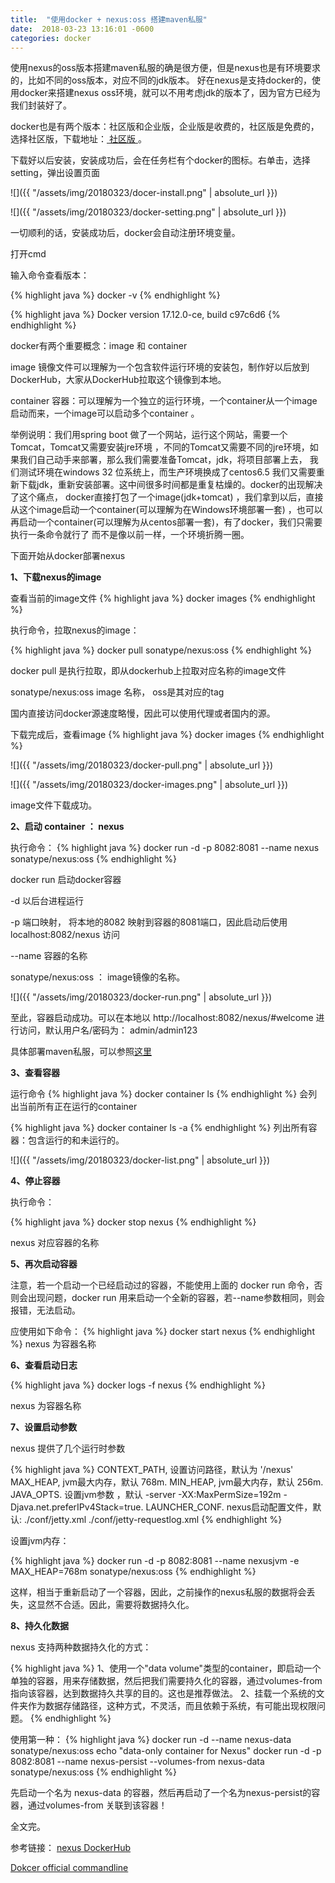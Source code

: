 ```yaml
---
title:  "使用docker + nexus:oss 搭建maven私服"
date:  2018-03-23 13:16:01 -0600
categories: docker
---
```


使用nexus的oss版本搭建maven私服的确是很方便，但是nexus也是有环境要求的，比如不同的oss版本，对应不同的jdk版本。
好在nexus是支持docker的，使用docker来搭建nexus oss环境，就可以不用考虑jdk的版本了，因为官方已经为我们封装好了。

docker也是有两个版本：社区版和企业版，企业版是收费的，社区版是免费的，选择社区版，下载地址：<a href="https://www.docker.com/community-edition#/download"> 社区版 </a>。

下载好以后安装，安装成功后，会在任务栏有个docker的图标。右单击，选择setting，弹出设置页面

![]({{ "/assets/img/20180323/docer-install.png" | absolute_url }})

![]({{ "/assets/img/20180323/docker-setting.png" | absolute_url }})


一切顺利的话，安装成功后，docker会自动注册环境变量。

打开cmd 

输入命令查看版本：

{% highlight java %}
    docker -v 
{% endhighlight %}


{% highlight java %}
    Docker version 17.12.0-ce, build c97c6d6
{% endhighlight %}

 docker有两个重要概念：image 和 container 
 
 image 镜像文件可以理解为一个包含软件运行环境的安装包，制作好以后放到DockerHub，大家从DockerHub拉取这个镜像到本地。
 
 container 容器：可以理解为一个独立的运行环境，一个container从一个image启动而来，一个image可以启动多个container 。
 
 举例说明：我们用spring boot 做了一个网站，运行这个网站，需要一个Tomcat，Tomcat又需要安装jre环境 ，不同的Tomcat又需要不同的jre环境，如果我们自己动手来部署，那么我们需要准备Tomcat，jdk，将项目部署上去，
 我们测试环境在windows 32 位系统上，而生产环境换成了centos6.5 我们又需要重新下载jdk，重新安装部署。这中间很多时间都是重复枯燥的。docker的出现解决了这个痛点，
 docker直接打包了一个image(jdk+tomcat) ，我们拿到以后，直接从这个image启动一个container(可以理解为在Windows环境部署一套) ，也可以再启动一个container(可以理解为从centos部署一套)，有了docker，我们只需要执行一条命令就行了
 而不是像以前一样，一个环境折腾一圈。
 
 下面开始从docker部署nexus
 
 **1、下载nexus的image**
 
  查看当前的image文件
   {% highlight java %}
       docker images
   {% endhighlight %}
 
 
 执行命令，拉取nexus的image：

 {% highlight java %}
     docker pull sonatype/nexus:oss 
 {% endhighlight %}
 
 docker pull  是执行拉取，即从dockerhub上拉取对应名称的image文件
 
 sonatype/nexus:oss    image 名称， oss是其对应的tag 
 
 国内直接访问docker源速度略慢，因此可以使用代理或者国内的源。
 
 下载完成后，查看image
   {% highlight java %}
       docker images
   {% endhighlight %} 
  
 
 ![]({{ "/assets/img/20180323/docker-pull.png" | absolute_url }})
 
 ![]({{ "/assets/img/20180323/docker-images.png" | absolute_url }})
 
  image文件下载成功。
  
  
  **2、启动 container ： nexus** 
 
 执行命令：
   {% highlight java %}
       docker run -d -p 8082:8081 --name nexus sonatype/nexus:oss
   {% endhighlight %} 
 
 docker run  启动docker容器 
 
 -d 以后台进程运行
 
 -p 端口映射， 将本地的8082 映射到容器的8081端口，因此启动后使用 localhost:8082/nexus 访问
 
 --name 容器的名称 
 
 sonatype/nexus:oss ： image镜像的名称。
 
 ![]({{ "/assets/img/20180323/docker-run.png" | absolute_url }})
 
 至此，容器启动成功。可以在本地以 http://localhost:8082/nexus/#welcome 进行访问，默认用户名/密码为： admin/admin123
 
 具体部署maven私服，可以参照<a href="http://blog.cfyh.tech/maven/private/resp/2018/03/22/build-maven-private-repo-with-nexus.html">这里</a>
 
 **3、查看容器**

  运行命令
   {% highlight java %}
       docker container ls 
   {% endhighlight %} 
   会列出当前所有正在运行的container 
   
   {% highlight java %}
          docker container ls  -a
   {% endhighlight %}
   列出所有容器：包含运行的和未运行的。
 
  ![]({{ "/assets/img/20180323/docker-list.png" | absolute_url }})
  
  **4、停止容器**
  
  执行命令：
  
   {% highlight java %}
       docker stop nexus 
   {% endhighlight %} 
   
   nexus 对应容器的名称
   
   **5、再次启动容器**
   
   注意，若一个启动一个已经启动过的容器，不能使用上面的  docker run 命令，否则会出现问题，docker run 用来启动一个全新的容器，若--name参数相同，则会报错，无法启动。
   
   应使用如下命令：
      {% highlight java %}
          docker start nexus 
      {% endhighlight %} 
   nexus 为容器名称
   
   **6、查看启动日志**
   
   {% highlight java %}
             docker logs -f nexus
   {% endhighlight %} 
      
   nexus 为容器名称
   
   **7、设置启动参数**  
   
   nexus 提供了几个运行时参数
   
   {% highlight java %}
     CONTEXT_PATH,   设置访问路径，默认为 '/nexus'
     MAX_HEAP, jvm最大内存，默认 768m.
     MIN_HEAP, jvm最大内存，默认 256m.
     JAVA_OPTS. 设置jvm参数 ，默认 -server -XX:MaxPermSize=192m -Djava.net.preferIPv4Stack=true.
     LAUNCHER_CONF.  nexus启动配置文件，默认: ./conf/jetty.xml ./conf/jetty-requestlog.xml
   {% endhighlight %} 
      
   设置jvm内存：
  
   {% highlight java %}
       docker run -d -p 8082:8081 --name nexusjvm -e MAX_HEAP=768m sonatype/nexus:oss
   {% endhighlight %} 
   
   这样，相当于重新启动了一个容器，因此，之前操作的nexus私服的数据将会丢失，这显然不合适。因此，需要将数据持久化。
   
   **8、持久化数据**
   
   nexus 支持两种数据持久化的方式：
   
   {% highlight java %}
    1、使用一个"data volume"类型的container，即启动一个单独的容器，用来存储数据，然后把我们需要持久化的容器，通过volumes-from 指向该容器，达到数据持久共享的目的。这也是推荐做法。
    2、挂载一个系统的文件夹作为数据存储路径，这种方式，不灵活，而且依赖于系统，有可能出现权限问题。
   {% endhighlight %} 
   
   使用第一种：
   {% highlight java %}
         docker run -d --name nexus-data sonatype/nexus:oss echo "data-only container for Nexus"
         docker run -d -p 8082:8081 --name nexus-persist --volumes-from nexus-data sonatype/nexus:oss
   {% endhighlight %} 
   
   先启动一个名为 nexus-data 的容器，然后再启动了一个名为nexus-persist的容器，通过volumes-from 关联到该容器！
   
   
   全文完。
   
   
   
   参考链接：
   <a href="https://hub.docker.com/r/sonatype/nexus/">nexus DockerHub</a>
   
   <a href="https://docs.docker.com/engine/reference/commandline/docker/">Dokcer official commandline</a>
   
   
   
   
   
   
   
   
   
   
   
   
   
   
   
  
 
